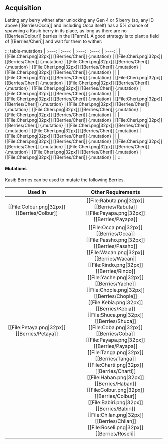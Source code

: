 ## Acquisition
Letting any berry wither after unlocking any Gen 4 or 5 berry (so, any ID above [[Berries/Occa]] and including Occa itself) has a 5% chance of spawning a Kasib berry in its place, as long as there are no [[Berries/Colbur]] berries in the [[Farm]]. A good strategy is to plant a field of [[Berries/Cheri]] and wait for them to wither:

::: table-mutations
| :----: | :----: | :----: | :----: | :----: |
| [[File:Cheri.png\|32px]] [[Berries/Cheri]] {.mutation} | [[File:Cheri.png\|32px]] [[Berries/Cheri]] {.mutation} | [[File:Cheri.png\|32px]] [[Berries/Cheri]] {.mutation} | [[File:Cheri.png\|32px]] [[Berries/Cheri]] {.mutation} | [[File:Cheri.png\|32px]] [[Berries/Cheri]] {.mutation} | |
| [[File:Cheri.png\|32px]] [[Berries/Cheri]] {.mutation} | [[File:Cheri.png\|32px]] [[Berries/Cheri]] {.mutation} | [[File:Cheri.png\|32px]] [[Berries/Cheri]] {.mutation} | [[File:Cheri.png\|32px]] [[Berries/Cheri]] {.mutation} | [[File:Cheri.png\|32px]] [[Berries/Cheri]] {.mutation} | |
| [[File:Cheri.png\|32px]] [[Berries/Cheri]] {.mutation} | [[File:Cheri.png\|32px]] [[Berries/Cheri]] {.mutation} | [[File:Cheri.png\|32px]] [[Berries/Cheri]] {.mutation} | [[File:Cheri.png\|32px]] [[Berries/Cheri]] {.mutation} | [[File:Cheri.png\|32px]] [[Berries/Cheri]] {.mutation} | |
| [[File:Cheri.png\|32px]] [[Berries/Cheri]] {.mutation} | [[File:Cheri.png\|32px]] [[Berries/Cheri]] {.mutation} | [[File:Cheri.png\|32px]] [[Berries/Cheri]] {.mutation} | [[File:Cheri.png\|32px]] [[Berries/Cheri]] {.mutation} | [[File:Cheri.png\|32px]] [[Berries/Cheri]] {.mutation} | |
| [[File:Cheri.png\|32px]] [[Berries/Cheri]] {.mutation} | [[File:Cheri.png\|32px]] [[Berries/Cheri]] {.mutation} | [[File:Cheri.png\|32px]] [[Berries/Cheri]] {.mutation} | [[File:Cheri.png\|32px]] [[Berries/Cheri]] {.mutation} | [[File:Cheri.png\|32px]] [[Berries/Cheri]] {.mutation} | |
:::

#### Mutations
Kasib Berries can be used to mutate the following Berries.

| Used In                                       | Other Requirements |
| :---:                                         | :---: |
| [[File:Colbur.png\|32px]] [[Berries/Colbur]] | [[File:Rabuta.png\|32px]] [[Berries/Rabuta]] [[File:Payapa.png\|32px]] [[Berries/Payapa]] |
| [[File:Petaya.png\|32px]] [[Berries/Petaya]]  | [[File:Occa.png\|32px]] [[Berries/Occa]] [[File:Passho.png\|32px]] [[Berries/Passho]] [[File:Wacan.png\|32px]] [[Berries/Wacan]] [[File:Rindo.png\|32px]] [[Berries/Rindo]] [[File:Yache.png\|32px]] [[Berries/Yache]] [[File:Chople.png\|32px]] [[Berries/Chople]] [[File:Kebia.png\|32px]] [[Berries/Kebia]] [[File:Shuca.png\|32px]] [[Berries/Shuca]] [[File:Coba.png\|32px]] [[Berries/Coba]] [[File:Payapa.png\|32px]] [[Berries/Payapa]] [[File:Tanga.png\|32px]] [[Berries/Tanga]] [[File:Charti.png\|32px]] [[Berries/Charti]] [[File:Haban.png\|32px]] [[Berries/Haban]] [[File:Colbur.png\|32px]] [[Berries/Colbur]] [[File:Babiri.png\|32px]] [[Berries/Babiri]] [[File:Chilan.png\|32px]] [[Berries/Chilan]] [[File:Roseli.png\|32px]] [[Berries/Roseli]] |